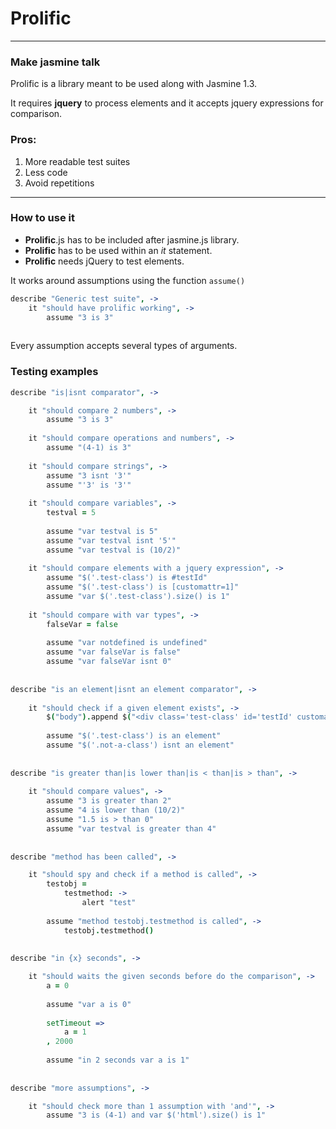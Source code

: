# Prolific
---

### Make jasmine talk

Prolific is a library meant to be used along with Jasmine 1.3.

It requires **jquery** to process elements and it accepts jquery expressions for comparison.

### Pros:
1. More readable test suites
2. Less code
3. Avoid repetitions

---
### How to use it

- **Prolific**.js has to be included after jasmine.js library.
- **Prolific** has to be used within an *it* statement.
- **Prolific** needs jQuery to test elements.

It works around assumptions using the function ```assume()```

```coffeescript
describe "Generic test suite", ->
    it "should have prolific working", ->
        assume "3 is 3"
        
```

Every assumption accepts several types of arguments.


### Testing examples
```coffeescript
describe "is|isnt comparator", ->

    it "should compare 2 numbers", ->
        assume "3 is 3"
        
    it "should compare operations and numbers", ->
        assume "(4-1) is 3"
        
    it "should compare strings", ->
        assume "3 isnt '3'"
        assume "'3' is '3'"
        
    it "should compare variables", ->
        testval = 5
        
        assume "var testval is 5"
        assume "var testval isnt '5'"
        assume "var testval is (10/2)"
        
    it "should compare elements with a jquery expression", ->
        assume "$('.test-class') is #testId"
        assume "$('.test-class') is [customattr=1]"
        assume "var $('.test-class').size() is 1"
    
    it "should compare with var types", ->
        falseVar = false
        
        assume "var notdefined is undefined"
        assume "var falseVar is false"
        assume "var falseVar isnt 0"
        
        
describe "is an element|isnt an element comparator", ->
    
    it "should check if a given element exists", ->
        $("body").append $("<div class='test-class' id='testId' customattr='1'></div>")
        
        assume "$('.test-class') is an element"
        assume "$('.not-a-class') isnt an element"
        
        
describe "is greater than|is lower than|is < than|is > than", ->
    
    it "should compare values", ->
        assume "3 is greater than 2"
        assume "4 is lower than (10/2)"
        assume "1.5 is > than 0"
        assume "var testval is greater than 4"
        
        
describe "method has been called", ->

    it "should spy and check if a method is called", ->
        testobj = 
            testmethod: ->
                alert "test"
                
        assume "method testobj.testmethod is called", ->
            testobj.testmethod()
            
            
describe "in {x} seconds", ->

    it "should waits the given seconds before do the comparison", ->
        a = 0
        
        assume "var a is 0"
        
        setTimeout =>
            a = 1
        , 2000
        
        assume "in 2 seconds var a is 1"
        
        
describe "more assumptions", ->

    it "should check more than 1 assumption with 'and'", ->
        assume "3 is (4-1) and var $('html').size() is 1"
        
    
```